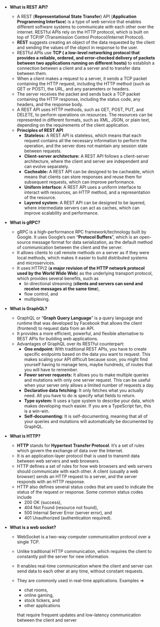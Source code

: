 - **What is REST API?**
    - A REST (**Representational State Transfer**) API (**Application Programming Interface**) is a type of web service that enables different software systems to communicate with each other over the internet. RESTful APIs rely on the HTTP protocol, which is built on top of TCP/IP (Transmission Control Protocol/Internet Protocol).
    - **REST** suggests creating an object of the data requested by the client and sending the values of the object in response to the user.
    - RESTful APIs use **TCP ( a low-level networking protocol that provides a reliable, ordered, and error-checked delivery of packets between two applications running on different hosts)** to establish a connection between a client and a server and to transfer data between them.
    - When a client makes a request to a server, it sends a TCP packet containing the HTTP request, including the HTTP method (such as GET or POST), the URL, and any parameters or headers.
    - The server receives the packet and sends back a TCP packet containing the HTTP response, including the status code, any headers, and the response body.
    - A REST API uses HTTP methods, such as GET, POST, PUT, and DELETE, to perform operations on resources. The resources can be represented in different formats, such as XML, JSON, or plain text, depending on the requirements of the client application.
    - **Principles of REST API**
        - **Stateless:** A REST API is stateless, which means that each request contains all the necessary information to perform the operation, and the server does not maintain any session state between requests.
        - **Client-server architecture:** A REST API follows a client-server architecture, where the client and server are independent and can evolve separately.
        - **Cacheable:**  A REST API can be designed to be cacheable, which means that clients can store responses and reuse them for subsequent requests, which can improve performance.
        - **Uniform interface:** A REST API uses a uniform interface to interact with resources,  an HTTP method, and a representation of the resource.
        - **Layered system:** A REST API can be designed to be layered, where intermediate servers can act as caches, which can improve scalability and performance.


- **What is gRPC?**
    - gRPC is a high-performance RPC framework/technology built by Google. It uses Google’s own “**Protocol Buffers**”, which is an open-source message format for data serialization, as the default method of communication between the client and the server.
    - It allows clients to call remote methods on a server as if they were local methods, which makes it easier to build distributed systems and microservices.
    - It uses HTTP/2 (**a major revision of the HTTP network protocol used by the World Wide Web**) as the underlying transport protocol, which provides several benefits, such as
        - bi-directional streaming (**clients and servers can send and receive messages at the same time**),
        - flow control, and
        - multiplexing.


- **What is GraphQL?**
    - GraphQL or “**Graph Query Language**” is a query language and runtime that was developed by Facebook that allows the client (frontend) to request data from an API.
    - It provides a more efficient, powerful, and flexible alternative to REST APIs for building web applications.
    - Advantages of GraphQL over its RESTful counterpart:
        - **One endpoint:** With traditional REST APIs, you have to create specific endpoints based on the data you want to request. This makes scaling your API difficult because soon, you might find yourself having to manage tens, maybe hundreds, of routes that you will have to remember.
        - **Fewer server requests:** It allows you to make multiple queries and mutations with only one server request. This can be useful when your server only allows a limited number of requests a day.
        - **Declarative data fetching:** It only fetches what you actually need. All you have to do is specify what fields to return.
        - **Type system:** It uses a type system to describe your data, which makes developing much easier. If you are a TypeScript fan, this is a win-win.
        - **Self-documenting:** It is self-documenting, meaning that all of your queries and mutations will automatically be documented by GraphQL.


- **What is HTTP?**
    - **HTTP** stands for **Hypertext Transfer Protocol**. It’s a set of rules which govern the exchange of data over the Internet.
    - It is an application-layer protocol that is used to transmit data between web servers and web browsers.
    - HTTP defines a set of rules for how web browsers and web servers should communicate with each other. A client (usually a web browser) sends an HTTP request to a server, and the server responds with an HTTP response.
    - HTTP also defines several status codes that are used to indicate the status of the request or response. Some common status codes include
        - 200 OK (success),
        - 404 Not Found (resource not found),
        - 500 Internal Server Error (server error), and
        - 401 Unauthorized (authentication required).


- **What is a web socket?**
    - WebSocket is a two-way computer communication protocol over a single TCP.
    - Unlike traditional HTTP communication, which requires the client to constantly poll the server for new information.
    - It enables real-time communication where the client and server can send data to each other at any time, without constant requests.
    - They are commonly used in real-time applications. Examples ⇒
        - chat rooms,
        - online gaming,
        - stock tickers, and
        - other applications
        
        that require frequent updates and low-latency communication between the client and server